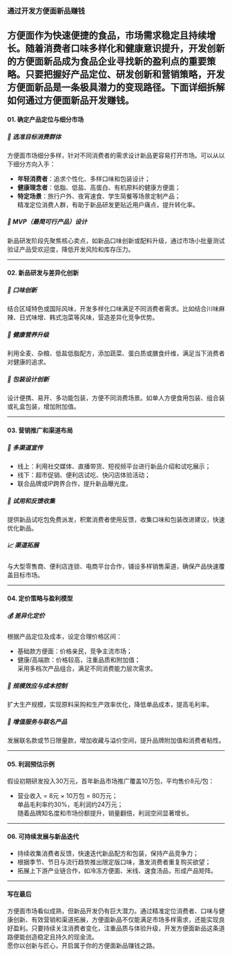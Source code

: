 ### 通过开发方便面新品赚钱  
方便面作为快速便捷的食品，市场需求稳定且持续增长。随着消费者口味多样化和健康意识提升，开发创新的方便面新品成为食品企业寻找新的盈利点的重要策略。只要把握好产品定位、研发创新和营销策略，开发方便面新品是一条极具潜力的变现路径。下面详细拆解如何通过方便面新品开发赚钱。  
---  
#### 01. 确定产品定位与细分市场  
##### 🎯 选准目标消费群体  
方便面市场细分多样，针对不同消费者的需求设计新品更容易打开市场。可以从以下细分方向入手：  
* **年轻消费者**：追求个性化、多样口味和包装设计；  
* **健康理念者**：低脂、低盐、高蛋白、有机原料的健康方便面；  
* **特定场景**：旅行户外、夜宵速食、学生简餐等场景定制产品；  
精准定位消费人群，有助于新品研发更贴近用户痛点，提升转化率。  

##### 🌱 MVP（最简可行产品）设计  
新品研发阶段先聚焦核心卖点，如新品口味创新或配料升级，通过市场小批量测试验证产品受欢迎度，降低开发风险和库存压力。  

---  
#### 02. 新品研发与差异化创新  
##### 🍜 口味创新  
结合区域特色或国际风味，开发多样化口味满足不同消费者需求。比如结合川味麻辣、日式味增、韩式泡菜等风味，营造差异化竞争优势。  

##### 🥗 健康营养升级  
利用全麦、杂粮、低盐低脂配方，添加蔬菜、蛋白质或膳食纤维，满足当下消费者对健康的追求。  

##### 🌿 包装设计创新  
设计便携、易开、多功能包装，方便不同消费场景。如单人方便食用包装、组合装或礼盒包装，增加附加值。  

---  
#### 03. 营销推广和渠道布局  
##### 📢 多渠道宣传  
* 线上：利用社交媒体、直播带货、短视频平台进行新品介绍和试吃展示；  
* 线下：超市促销、便利店试吃、快闪店体验活动；  
* 联合品牌或IP跨界合作，提升新品曝光度。  

##### 🎁 试用和反馈收集  
提供新品试吃包免费派发，积累消费者使用反馈，收集口味和包装改进建议，快速优化新品。  

##### 📈 渠道拓展  
与大型零售商、便利店连锁、电商平台合作，铺设多样销售渠道，确保产品快速覆盖目标市场。  

---  
#### 04. 定价策略与盈利模型  
##### 💰 差异化定价  
根据产品定位及成本，设定合理价格区间：  
* 基础款方便面：价格亲民，竞争主流市场；  
* 健康/高端款：价格较高，注重品质和附加值；  
采用多档次产品组合，满足不同消费能力层次需求。  

##### 🔄 规模效应与成本控制  
扩大生产规模，实现原料采购和生产效率优化，降低单品成本，提高毛利率。  

##### 🌟 增值服务与联名产品  
发展联名款或节日限量款，增加收藏与溢价空间，提升品牌附加值和消费者粘性。  

---  
#### 05. 利润预估示例  
假设初期研发投入30万元，首年新品市场推广覆盖10万包，平均售价8元/包：  
* 营业收入 = 8元 × 10万包 = 80万元；  
单品毛利率约30%，毛利润约24万元；  
随着品牌知名度和市场份额提升，销量翻倍，利润空间显著增长。  

---  
#### 06. 可持续发展与新品迭代  
* 持续收集消费者反馈，快速迭代新品配方和包装，保持产品竞争力；  
* 根据季节、节日与流行趋势推出限定版口味，激发消费者重复购买欲望；  
* 拓展上下游产业链合作，如冷冻方便面、米线、速食汤品，形成产品矩阵。  

---  
#### 写在最后  
方便面市场看似成熟，但新品开发仍有巨大潜力。通过精准定位消费者、口味与健康创新、有效营销和渠道拓展，方便面新品不仅能满足市场多样需求，还能实现良好盈利。只要持续关注消费者变化，注重品质与体验升级，开发方便面新品这条道路便能创造稳定且持久的现金流。  
愿你以创新与匠心，开启属于你的方便面新品赚钱之路。